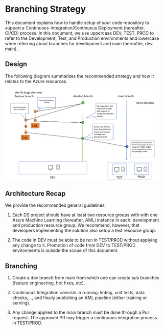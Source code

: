 # Branching Strategy

This document explains how to handle setup of your code repository to support a Continuous-Integration/Continuous Deployment (hereafter, CI/CD) process. In this document, we use uppercase DEV, TEST, PROD to refer to the Development, Test, and Production environments and lowercase when referring about branches for development and main (hereafter, dev, main).

## Design

The following diagram summarizes the recommended strategy and how it relates to the Azure resources.

![brachingStrategy](../media/branching_strategy.png)

## Architecture Recap

We provide the recommended general guidelines:

1. Each DS project should have at least two resource groups with with one Azure Machine Learning (hereafter, AML) instance in each: development and production resource group. We recommend, however, that developers implementing the solution also setup a test resource group.

2. The code in DEV must be able to be run in TEST/PROD without applying any change to it. Promotion of code from DEV to TEST/PROD environments is outside the scope of this document.

## Branching

1. Create a dev branch from main from which one can create sub branches (feature engineering, hot fixes, etc).

2. Continuous Integration consists in running: linting, unit tests, data checks,..., and finally publishing an AML pipeline (either training or serving).

3. Any change applied to the main branch must be done through a Pull request. The approved PR may trigger a continuous integration process in TEST/PROD.
